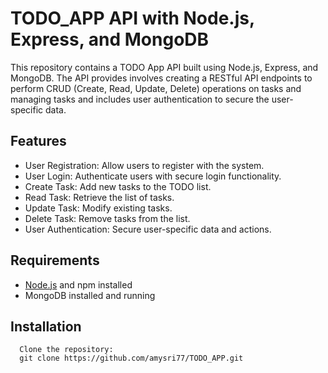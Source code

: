 # TODO_APP API with Node.js, Express, and MongoDB

  This repository contains a TODO App API built using Node.js, Express, and MongoDB. The API provides  involves creating a RESTful API endpoints to perform CRUD (Create,       Read, Update, Delete) operations on tasks and managing tasks and includes user authentication to secure the user-specific data.

## Features

   - User Registration: Allow users to register with the system.
   - User Login: Authenticate users with secure login functionality.
   - Create Task: Add new tasks to the TODO list.
   - Read Task: Retrieve the list of tasks.
   - Update Task: Modify existing tasks.
   - Delete Task: Remove tasks from the list.
   - User Authentication: Secure user-specific data and actions.

## Requirements

   - [Node.js](https://nodejs.org/en) and npm installed
   - MongoDB installed and running

## Installation

      Clone the repository:
      git clone https://github.com/amysri77/TODO_APP.git
